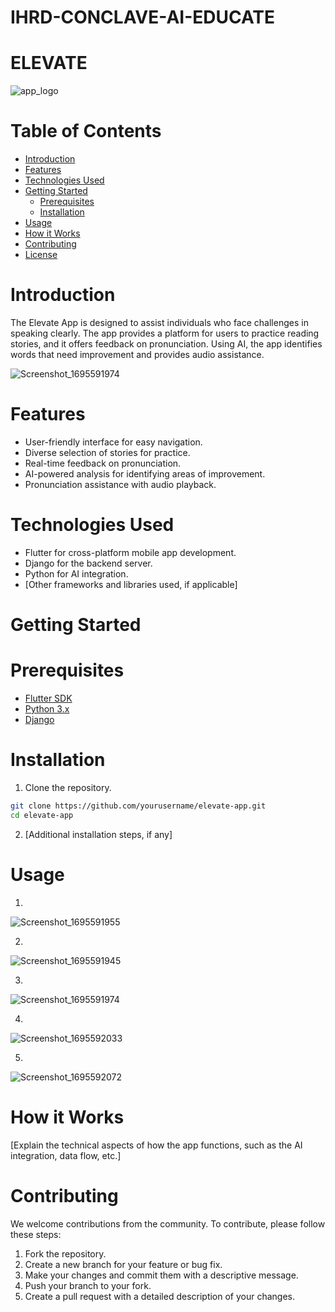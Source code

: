# IHRD-CONCLAVE-AI-EDUCATE
# ELEVATE

![app_logo](https://github.com/Noel6161131110/IHRD-CONCLAVE-AI-EDUCATE/assets/96733325/b4ff4507-2061-45af-92e3-acf35d92adca)



# Table of Contents

- [Introduction](#introduction)
- [Features](#features)
- [Technologies Used](#technologies-used)
- [Getting Started](#getting-started)
  - [Prerequisites](#prerequisites)
  - [Installation](#installation)
- [Usage](#usage)
- [How it Works](#how-it-works)
- [Contributing](#contributing)
- [License](#license)

# Introduction

The Elevate App is designed to assist individuals who face challenges in speaking clearly. The app provides a platform for users to practice reading stories, and it offers feedback on pronunciation. Using AI, the app identifies words that need improvement and provides audio assistance. 

![Screenshot_1695591974](https://github.com/Noel6161131110/IHRD-CONCLAVE-AI-EDUCATE/assets/96733325/9cdda8ab-5bf6-475d-b215-39f1c6a1dd94)

# Features

- User-friendly interface for easy navigation.
- Diverse selection of stories for practice.
- Real-time feedback on pronunciation.
- AI-powered analysis for identifying areas of improvement.
- Pronunciation assistance with audio playback.

# Technologies Used

- Flutter for cross-platform mobile app development.
- Django for the backend server.
- Python for AI integration.
- [Other frameworks and libraries used, if applicable]

# Getting Started

# Prerequisites

- [Flutter SDK](https://flutter.dev/docs/get-started/install)
- [Python 3.x](https://www.python.org/downloads/)
- [Django](https://docs.djangoproject.com/en/3.2/topics/install/)

# Installation

1. Clone the repository.

```bash
git clone https://github.com/yourusername/elevate-app.git
cd elevate-app
```

2. [Additional installation steps, if any]

# Usage

1.
![Screenshot_1695591955](https://github.com/Noel6161131110/IHRD-CONCLAVE-AI-EDUCATE/assets/96733325/9775c296-cadd-4f67-948c-e34493d80ab4)

2.
![Screenshot_1695591945](https://github.com/Noel6161131110/IHRD-CONCLAVE-AI-EDUCATE/assets/96733325/25611b73-05ac-44f2-b184-1ebfa2ebbff9)

3.
![Screenshot_1695591974](https://github.com/Noel6161131110/IHRD-CONCLAVE-AI-EDUCATE/assets/96733325/e2ceae3d-d4fc-41d6-88ed-53860df44a3c)

4.
![Screenshot_1695592033](https://github.com/Noel6161131110/IHRD-CONCLAVE-AI-EDUCATE/assets/96733325/1ddc0d83-ec3a-45cc-824b-37428c6647df)

5.
![Screenshot_1695592072](https://github.com/Noel6161131110/IHRD-CONCLAVE-AI-EDUCATE/assets/96733325/2c5b3112-8e4c-47c5-aa70-0ce272b432c0)


# How it Works

[Explain the technical aspects of how the app functions, such as the AI integration, data flow, etc.]

# Contributing

We welcome contributions from the community. To contribute, please follow these steps:

1. Fork the repository.
2. Create a new branch for your feature or bug fix.
3. Make your changes and commit them with a descriptive message.
4. Push your branch to your fork.
5. Create a pull request with a detailed description of your changes.
